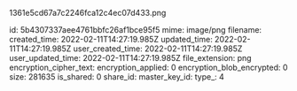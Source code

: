 1361e5cd67a7c2246fca12c4ec07d433.png

id: 5b4307337aee4761bbfc26af1bce95f5
mime: image/png
filename: 
created_time: 2022-02-11T14:27:19.985Z
updated_time: 2022-02-11T14:27:19.985Z
user_created_time: 2022-02-11T14:27:19.985Z
user_updated_time: 2022-02-11T14:27:19.985Z
file_extension: png
encryption_cipher_text: 
encryption_applied: 0
encryption_blob_encrypted: 0
size: 281635
is_shared: 0
share_id: 
master_key_id: 
type_: 4